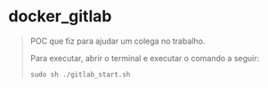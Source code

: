 # docker_gitlab
>POC que fiz para ajudar um colega no trabalho.
>
>Para executar, abrir o terminal e executar o comando a seguir:
>
>`sudo sh ./gitlab_start.sh`
